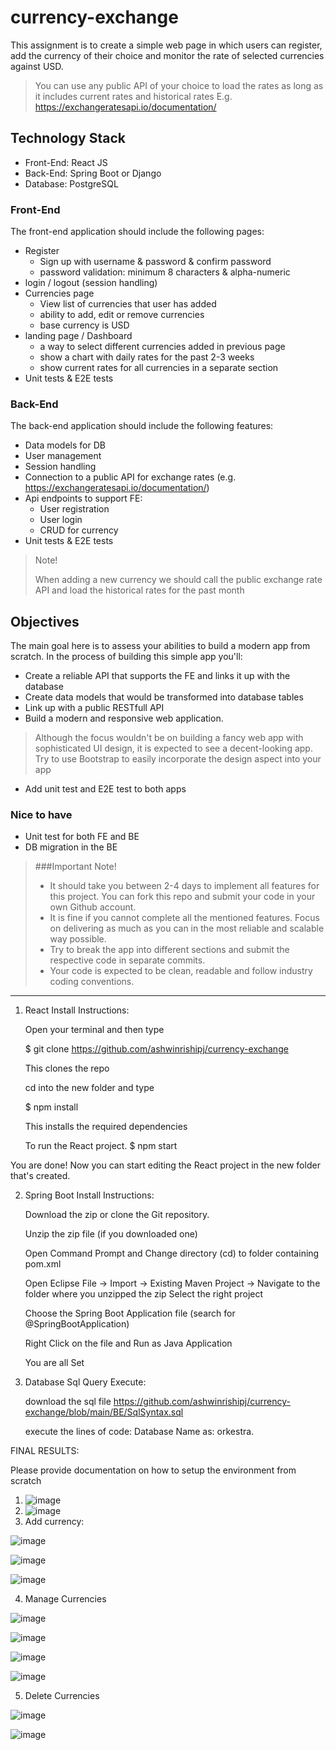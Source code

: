 # currency-exchange

This assignment is to create a simple web page in which users can register, add the currency of their choice and monitor the rate of selected currencies against USD. 

> You can use any public API of your choice to load the rates as long as it includes current rates and historical rates
> E.g. https://exchangeratesapi.io/documentation/

## Technology Stack
* Front-End: React JS
* Back-End: Spring Boot or Django
* Database: PostgreSQL

### Front-End
The front-end application should include the following pages:
* Register
    * Sign up with username & password & confirm password
    * password validation: minimum 8 characters & alpha-numeric 
* login / logout (session handling)
* Currencies page
    * View list of currencies that user has added
    * ability to add, edit or remove currencies
    * base currency is USD
* landing page / Dashboard
    * a way to select different currencies added in previous page
    * show a chart with daily rates for the past 2-3 weeks
    * show current rates for all currencies in a separate section
* Unit tests & E2E tests
    
### Back-End
The back-end application should include the following features:
* Data models for DB
* User management
* Session handling
* Connection to a public API for exchange rates (e.g. https://exchangeratesapi.io/documentation/)
* Api endpoints to support FE:
    * User registration
    * User login
    * CRUD for currency
* Unit tests & E2E tests

> Note!
> 
> When adding a new currency we should call the public exchange rate API and load the historical rates for the past month
        
  
## Objectives
The main goal here is to assess your abilities to build a modern app from scratch. In the process of building this simple app you'll:
* Create a reliable API that supports the FE and links it up with the database
* Create data models that would be transformed into database tables
* Link up with a public RESTfull API
* Build a modern and responsive web application. 
> Although the focus wouldn't be on building a fancy web app with sophisticated UI design, it is expected to see a decent-looking app. Try to use  Bootstrap to easily incorporate the design aspect into your app
* Add unit test and E2E test to both apps

### Nice to have
* Unit test for both FE and BE
* DB migration in the BE


> ###Important Note!
> 
> * It should take you between 2-4 days to implement all features for this project. You can fork this repo and submit your code in your own Github account.
> * It is fine if you cannot complete all the mentioned features. Focus on delivering as much as you can in the most reliable and scalable way possible.
> * Try to break the app into different sections and submit the respective code in separate commits.
> * Your code is expected to be clean, readable and follow industry coding conventions.





----------------------------------------------------------------------------------------------------------------------------------------------------------------------------

1.  React Install Instructions: 



    Open your terminal and then type

    $ git clone https://github.com/ashwinrishipj/currency-exchange

    This clones the repo

    cd into the new folder and type

    $ npm install

    This installs the required dependencies

    To run the React project.
    $ npm start

You are done! Now you can start editing the React project in the new folder that's created.



2. Spring Boot Install Instructions:



    Download the zip or clone the Git repository.
    
    Unzip the zip file (if you downloaded one)
    
    Open Command Prompt and Change directory (cd) to folder containing pom.xml
    
    Open Eclipse
        File -> Import -> Existing Maven Project -> Navigate to the folder where you unzipped the zip
        Select the right project
    
    Choose the Spring Boot Application file (search for @SpringBootApplication)
    
    Right Click on the file and Run as Java Application
    
    
    You are all Set

3. Database Sql Query Execute:
   
   download the sql file https://github.com/ashwinrishipj/currency-exchange/blob/main/BE/SqlSyntax.sql
   
   execute the lines of code: Database Name as: orkestra.
   


FINAL RESULTS:

Please provide documentation on how to setup the environment from scratch
1. ![image](https://user-images.githubusercontent.com/32618311/139492048-f7c9021e-fec3-42d0-883d-852b7d3f2adb.png)
2. ![image](https://user-images.githubusercontent.com/32618311/139492108-d2d7f821-5699-4812-aa40-dfb9caad4671.png)
3. Add currency:


![image](https://user-images.githubusercontent.com/32618311/139492246-9d89dfe2-6202-49fb-8485-95d2adb4dd09.png)

![image](https://user-images.githubusercontent.com/32618311/139492265-cb8f3a72-0f2f-4cf9-85c1-9255cd38d265.png)

![image](https://user-images.githubusercontent.com/32618311/139492276-a63c9409-ee8b-4d3b-948e-bb7dac35432a.png)

4. Manage Currencies

![image](https://user-images.githubusercontent.com/32618311/139492310-5fdc44fc-f3ae-4daa-982f-1142c3f8ae6d.png)

![image](https://user-images.githubusercontent.com/32618311/139492341-0080feca-8746-44a8-b170-437021fd5860.png)

![image](https://user-images.githubusercontent.com/32618311/139492348-5889d9d9-3529-4e9c-adc3-1032189a79dc.png)

![image](https://user-images.githubusercontent.com/32618311/139492362-fe801907-c897-4992-8565-23cda5adcea0.png)

5. Delete Currencies


![image](https://user-images.githubusercontent.com/32618311/139492409-fab501e2-c20b-43e7-95b7-28447309b60e.png)

![image](https://user-images.githubusercontent.com/32618311/139492421-50326277-620e-458c-8272-2c2fc9403d11.png)





